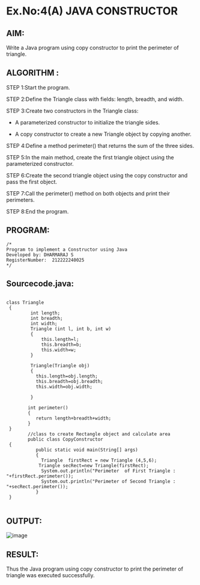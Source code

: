 # Ex.No:4(A)  JAVA CONSTRUCTOR
## AIM:
Write  a Java program using copy constructor to print the perimeter of triangle.
## ALGORITHM :
STEP 1:Start the program.

STEP 2:Define the Triangle class with fields: length, breadth, and width.

STEP 3:Create two constructors in the Triangle class:

- A parameterized constructor to initialize the triangle sides.

- A copy constructor to create a new Triangle object by copying another.

STEP 4:Define a method perimeter() that returns the sum of the three sides.

STEP 5:In the main method, create the first triangle object using the parameterized constructor.

STEP 6:Create the second triangle object using the copy constructor and pass the first object.

STEP 7:Call the perimeter() method on both objects and print their perimeters.

STEP 8:End the program.
## PROGRAM:
 ```
/*
Program to implement a Constructor using Java
Developed by: DHARMARAJ S
RegisterNumber:  212222240025
*/
```

## Sourcecode.java:
```

class Triangle 
 { 
         int length; 
         int breadth; 
         int width;
         Triangle (int l, int b, int w) 
         {  
             this.length=l;
             this.breadth=b;
             this.width=w;
         } 
        
         Triangle(Triangle obj) 
         { 
           this.length=obj.length;
           this.breadth=obj.breadth;
           this.width=obj.width;
           
         } 
        
        int perimeter() 
        { 
           return length+breadth+width;
        } 
 } 
        //class to create Rectangle object and calculate area 
        public class CopyConstructor 
 { 
           public static void main(String[] args) 
           { 
             Triangle  firstRect = new Triangle (4,5,6); 
            Triangle secRect=new Triangle(firstRect);
             System.out.println("Perimeter  of First Triangle : "+firstRect.perimeter());
             System.out.println("Perimeter of Second Triangle : "+secRect.perimeter());
           } 
 } 
 

```
## OUTPUT:

![image](https://github.com/user-attachments/assets/d7559f88-4c38-4378-af74-64b9587a7a05)


## RESULT:
Thus the Java program using copy constructor to print the perimeter of triangle was executed successfully.
